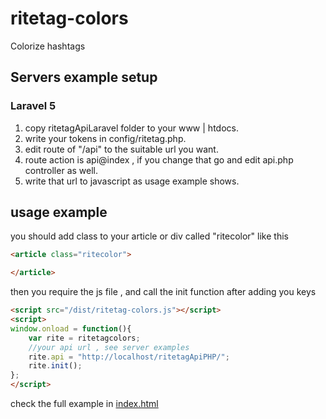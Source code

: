# ritetag-colors
Colorize hashtags


## Servers example setup

### Laravel 5
1. copy ritetagApiLaravel folder to your www | htdocs.
2. write your tokens in config/ritetag.php.
3. edit route of "/api" to the suitable url you want.
4. route action is api@index , if you change that go and edit api.php controller as well. 
5. write that url to javascript as usage example shows.

## usage example

you should add class to your article or div called "ritecolor" like this 
```html
<article class="ritecolor">

</article>
```
then you require the js file , and call the init function after adding you keys  
```html
<script src="/dist/ritetag-colors.js"></script>
<script>
window.onload = function(){
	var rite = ritetagcolors;
	//your api url , see server examples
	rite.api = "http://localhost/ritetagApiPHP/";		
	rite.init();
};
</script>
```

check the full example in [index.html](https://github.com/Xloka/ritetag-colors/blob/master/index.html)
